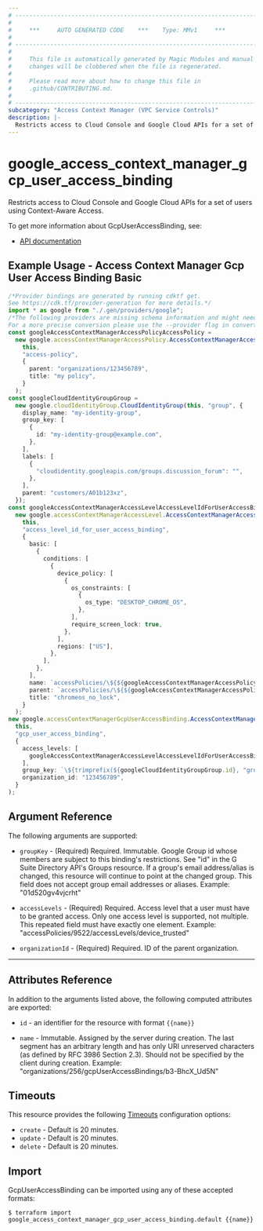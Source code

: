 ```yaml
---
# ----------------------------------------------------------------------------
#
#     ***     AUTO GENERATED CODE    ***    Type: MMv1     ***
#
# ----------------------------------------------------------------------------
#
#     This file is automatically generated by Magic Modules and manual
#     changes will be clobbered when the file is regenerated.
#
#     Please read more about how to change this file in
#     .github/CONTRIBUTING.md.
#
# ----------------------------------------------------------------------------
subcategory: "Access Context Manager (VPC Service Controls)"
description: |-
  Restricts access to Cloud Console and Google Cloud APIs for a set of users using Context-Aware Access.
---
```


# google\_access\_context\_manager\_gcp\_user\_access\_binding

Restricts access to Cloud Console and Google Cloud APIs for a set of users using Context-Aware Access.

To get more information about GcpUserAccessBinding, see:

* [API documentation](https://cloud.google.com/access-context-manager/docs/reference/rest/v1/organizations.gcpUserAccessBindings)

## Example Usage - Access Context Manager Gcp User Access Binding Basic

```typescript
/*Provider bindings are generated by running cdktf get.
See https://cdk.tf/provider-generation for more details.*/
import * as google from "./.gen/providers/google";
/*The following providers are missing schema information and might need manual adjustments to synthesize correctly: google.
For a more precise conversion please use the --provider flag in convert.*/
const googleAccessContextManagerAccessPolicyAccessPolicy =
  new google.accessContextManagerAccessPolicy.AccessContextManagerAccessPolicy(
    this,
    "access-policy",
    {
      parent: "organizations/123456789",
      title: "my policy",
    }
  );
const googleCloudIdentityGroupGroup =
  new google.cloudIdentityGroup.CloudIdentityGroup(this, "group", {
    display_name: "my-identity-group",
    group_key: [
      {
        id: "my-identity-group@example.com",
      },
    ],
    labels: [
      {
        "cloudidentity.googleapis.com/groups.discussion_forum": "",
      },
    ],
    parent: "customers/A01b123xz",
  });
const googleAccessContextManagerAccessLevelAccessLevelIdForUserAccessBinding =
  new google.accessContextManagerAccessLevel.AccessContextManagerAccessLevel(
    this,
    "access_level_id_for_user_access_binding",
    {
      basic: [
        {
          conditions: [
            {
              device_policy: [
                {
                  os_constraints: [
                    {
                      os_type: "DESKTOP_CHROME_OS",
                    },
                  ],
                  require_screen_lock: true,
                },
              ],
              regions: ["US"],
            },
          ],
        },
      ],
      name: `accessPolicies/\${${googleAccessContextManagerAccessPolicyAccessPolicy.name}}/accessLevels/chromeos_no_lock`,
      parent: `accessPolicies/\${${googleAccessContextManagerAccessPolicyAccessPolicy.name}}`,
      title: "chromeos_no_lock",
    }
  );
new google.accessContextManagerGcpUserAccessBinding.AccessContextManagerGcpUserAccessBinding(
  this,
  "gcp_user_access_binding",
  {
    access_levels: [
      googleAccessContextManagerAccessLevelAccessLevelIdForUserAccessBinding.name,
    ],
    group_key: `\${trimprefix(${googleCloudIdentityGroupGroup.id}, "groups/")}`,
    organization_id: "123456789",
  }
);

```

## Argument Reference

The following arguments are supported:

*   `groupKey` -
    (Required)
    Required. Immutable. Google Group id whose members are subject to this binding's restrictions. See "id" in the G Suite Directory API's Groups resource. If a group's email address/alias is changed, this resource will continue to point at the changed group. This field does not accept group email addresses or aliases. Example: "01d520gv4vjcrht"

*   `accessLevels` -
    (Required)
    Required. Access level that a user must have to be granted access. Only one access level is supported, not multiple. This repeated field must have exactly one element. Example: "accessPolicies/9522/accessLevels/device\_trusted"

*   `organizationId` -
    (Required)
    Required. ID of the parent organization.

***

## Attributes Reference

In addition to the arguments listed above, the following computed attributes are exported:

*   `id` - an identifier for the resource with format `{{name}}`

*   `name` -
    Immutable. Assigned by the server during creation. The last segment has an arbitrary length and has only URI unreserved characters (as defined by RFC 3986 Section 2.3). Should not be specified by the client during creation. Example: "organizations/256/gcpUserAccessBindings/b3-BhcX\_Ud5N"

## Timeouts

This resource provides the following
[Timeouts](https://developer.hashicorp.com/terraform/plugin/sdkv2/resources/retries-and-customizable-timeouts) configuration options:

* `create` - Default is 20 minutes.
* `update` - Default is 20 minutes.
* `delete` - Default is 20 minutes.

## Import

GcpUserAccessBinding can be imported using any of these accepted formats:

```console
$ terraform import google_access_context_manager_gcp_user_access_binding.default {{name}}
```
